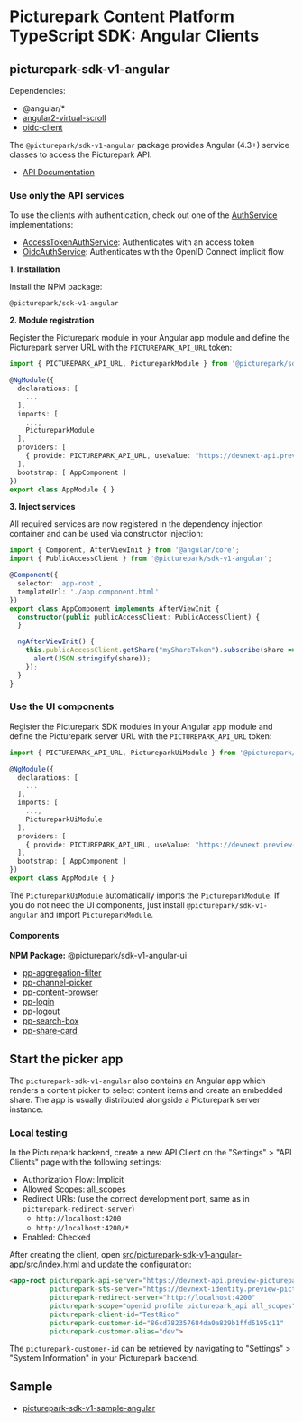# Picturepark Content Platform TypeScript SDK: Angular Clients

## picturepark-sdk-v1-angular

Dependencies:

- @angular/*
- [angular2-virtual-scroll](https://www.npmjs.com/package/angular2-virtual-scroll)
- [oidc-client](https://www.npmjs.com/package/oidc-client)

The `@picturepark/sdk-v1-angular` package provides Angular (4.3+) service classes to access the Picturepark API.

- [API Documentation](https://rawgit.com/Picturepark/Picturepark.SDK.TypeScript/master/docs/picturepark-sdk-v1-angular/api/index.html)

### Use only the API services

To use the clients with authentication, check out one of the [AuthService](auth/AuthService.md) implementations:

- [AccessTokenAuthService](auth/AccessTokenAuthService.md): Authenticates with an access token
- [OidcAuthService](auth/OidcAuthService.md): Authenticates with the OpenID Connect implicit flow

**1. Installation**

Install the NPM package:

    @picturepark/sdk-v1-angular

**2. Module registration**

Register the Picturepark module in your Angular app module and define the Picturepark server URL with the `PICTUREPARK_API_URL` token:

```typescript
import { PICTUREPARK_API_URL, PictureparkModule } from '@picturepark/sdk-v1-angular';

@NgModule({
  declarations: [
    ...
  ],
  imports: [
    ...,
    PictureparkModule
  ],
  providers: [
    { provide: PICTUREPARK_API_URL, useValue: "https://devnext-api.preview-picturepark.com" }
  ],
  bootstrap: [ AppComponent ]
})
export class AppModule { }
```

**3. Inject services**

All required services are now registered in the dependency injection container and can be used via constructor injection: 

```typescript
import { Component, AfterViewInit } from '@angular/core';
import { PublicAccessClient } from '@picturepark/sdk-v1-angular';

@Component({
  selector: 'app-root',
  templateUrl: './app.component.html'
})
export class AppComponent implements AfterViewInit {
  constructor(public publicAccessClient: PublicAccessClient) {
  }

  ngAfterViewInit() {
    this.publicAccessClient.getShare("myShareToken").subscribe(share => {
      alert(JSON.stringify(share));
    });
  }
}
```

### Use the UI components

Register the Picturepark SDK modules in your Angular app module and define the Picturepark server URL with the `PICTUREPARK_API_URL` token:

```ts
import { PICTUREPARK_API_URL, PictureparkUiModule } from '@picturepark/sdk-v1-angulaui';

@NgModule({
  declarations: [
    ...
  ],
  imports: [
    ...,
    PictureparkUiModule
  ],
  providers: [
    { provide: PICTUREPARK_API_URL, useValue: "https://devnext.preview-picturepark.com" }
  ],
  bootstrap: [ AppComponent ]
})
export class AppModule { }
```

The `PictureparkUiModule` automatically imports the `PictureparkModule`. If you do not need the UI components, just install `@picturepark/sdk-v1-angular` and import `PictureparkModule`.

#### Components

**NPM Package:** @picturepark/sdk-v1-angular-ui

- [pp-aggregation-filter](pp-aggregation-filter.md)
- [pp-channel-picker](pp-channel-picker.md)
- [pp-content-browser](pp-content-browser.md)
- [pp-login](pp-login.md)
- [pp-logout](pp-logout.md)
- [pp-search-box](pp-search-box.md)
- [pp-share-card](pp-share-card.md)

## Start the picker app

The `picturepark-sdk-v1-angular` also contains an Angular app which renders a content picker to select content items and create an embedded share. The app is usually distributed alongside a Picturepark server instance. 

### Local testing

In the Picturepark backend, create a new API Client on the "Settings" > "API Clients" page with the following settings: 

- Authorization Flow: Implicit
- Allowed Scopes: all_scopes
- Redirect URIs: (use the correct development port, same as in `picturepark-redirect-server`) 
    - `http://localhost:4200`
    - `http://localhost:4200/*`
- Enabled: Checked

After creating the client, open [src/picturepark-sdk-v1-angular-app/src/index.html](https://github.com/Picturepark/Picturepark.SDK.TypeScript/blob/master/src/picturepark-sdk-v1-angular-app/src/index.html) and update the configuration: 

```html
<app-root picturepark-api-server="https://devnext-api.preview-picturepark.com" 
          picturepark-sts-server="https://devnext-identity.preview-picturepark.com"
          picturepark-redirect-server="http://localhost:4200"
          picturepark-scope="openid profile picturepark_api all_scopes"
          picturepark-client-id="TestRico"
          picturepark-customer-id="86cd782357684da0a829b1ffd5195c11"
          picturepark-customer-alias="dev">
```

The `picturepark-customer-id` can be retrieved by navigating to "Settings" > "System Information" in your Picturepark backend.

## Sample

- [picturepark-sdk-v1-sample-angular](https://github.com/Picturepark/Picturepark.SDK.TypeScript/tree/master/samples/picturepark-sdk-v1-sample-angular)
